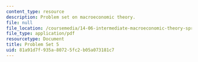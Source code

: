 ```yaml
---
content_type: resource
description: Problem set on macroeconomic theory.
file: null
file_location: /coursemedia/14-06-intermediate-macroeconomic-theory-spring-2003/81a91d7f935a80725fc2b05a073181c7_1406ps5.pdf
file_type: application/pdf
resourcetype: Document
title: Problem Set 5
uid: 81a91d7f-935a-8072-5fc2-b05a073181c7
---
```

